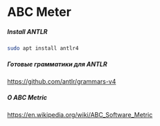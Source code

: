 # ABC Meter


##### Install ANTLR
```bash
sudo apt install antlr4
```

##### Готовые грамматики для ANTLR
https://github.com/antlr/grammars-v4


##### О ABC Metric
https://en.wikipedia.org/wiki/ABC_Software_Metric
